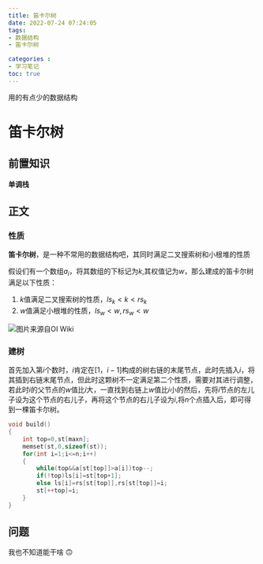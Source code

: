 ```yaml
---
title: 笛卡尔树
date: 2022-07-24 07:24:05
tags:
- 数据结构
- 笛卡尔树

categories :
- 学习笔记
toc: true
---
```




用的有点少的数据结构


<!-- more -->


# 笛卡尔树

## 前置知识

**单调栈**

## 正文

### 性质

**笛卡尔树**，是一种不常用的数据结构吧，其同时满足二叉搜索树和小根堆的性质

假设们有一个数组$a_i$，将其数组的下标记为$k$,其权值记为$w$，那么建成的笛卡尔树满足以下性质：

1. $k$值满足二叉搜索树的性质，$ls_k<k<rs_k$
2. $w$值满足小根堆的性质，$ls_w<w,rs_w<w$

![图片来源自OI Wiki](https://oi-wiki.org/ds/images/cartesian-tree1.png)

### 建树

首先加入第$i$个数时，$i$肯定在$[1，i-1]$构成的树右链的末尾节点，此时先插入$i$，将其插到右链末尾节点，但此时这颗树不一定满足第二个性质，需要对其进行调整，若此时$i$的父节点的$w$值比$i$大，一直找到右链上$w$值比$i$小的然后，先将$i$节点的左儿子设为这个节点的右儿子，再将这个节点的右儿子设为$i$,将$n$个点插入后，即可得到一棵笛卡尔树。

~~~c++
void build()
{
    int top=0,st[maxn];
    memset(st,0,sizeof(st));
    for(int i=1;i<=n;i++)
    {
        while(top&&a[st[top]]>a[i])top--;
        if(!top)ls[i]=st[top+1];
        else ls[i]=rs[st[top]],rs[st[top]]=i;
        st[++top]=i;
    }
}
~~~

## 问题

我也不知道能干啥 :upside_down_face:
